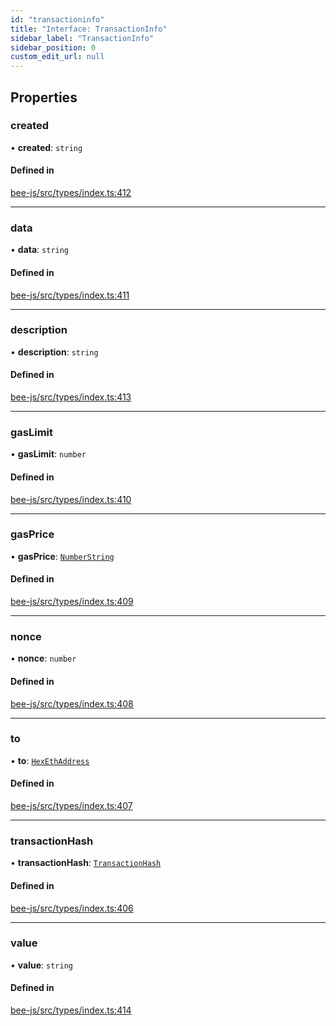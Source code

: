 ```yaml
---
id: "transactioninfo"
title: "Interface: TransactionInfo"
sidebar_label: "TransactionInfo"
sidebar_position: 0
custom_edit_url: null
---
```


## Properties

### created

• **created**: `string`

#### Defined in

[bee-js/src/types/index.ts:412](https://github.com/ethersphere/bee-js/blob/74056cb/src/types/index.ts#L412)

___

### data

• **data**: `string`

#### Defined in

[bee-js/src/types/index.ts:411](https://github.com/ethersphere/bee-js/blob/74056cb/src/types/index.ts#L411)

___

### description

• **description**: `string`

#### Defined in

[bee-js/src/types/index.ts:413](https://github.com/ethersphere/bee-js/blob/74056cb/src/types/index.ts#L413)

___

### gasLimit

• **gasLimit**: `number`

#### Defined in

[bee-js/src/types/index.ts:410](https://github.com/ethersphere/bee-js/blob/74056cb/src/types/index.ts#L410)

___

### gasPrice

• **gasPrice**: [`NumberString`](../types/numberstring.md)

#### Defined in

[bee-js/src/types/index.ts:409](https://github.com/ethersphere/bee-js/blob/74056cb/src/types/index.ts#L409)

___

### nonce

• **nonce**: `number`

#### Defined in

[bee-js/src/types/index.ts:408](https://github.com/ethersphere/bee-js/blob/74056cb/src/types/index.ts#L408)

___

### to

• **to**: [`HexEthAddress`](../types/utils.eth.hexethaddress.md)

#### Defined in

[bee-js/src/types/index.ts:407](https://github.com/ethersphere/bee-js/blob/74056cb/src/types/index.ts#L407)

___

### transactionHash

• **transactionHash**: [`TransactionHash`](../types/transactionhash.md)

#### Defined in

[bee-js/src/types/index.ts:406](https://github.com/ethersphere/bee-js/blob/74056cb/src/types/index.ts#L406)

___

### value

• **value**: `string`

#### Defined in

[bee-js/src/types/index.ts:414](https://github.com/ethersphere/bee-js/blob/74056cb/src/types/index.ts#L414)
